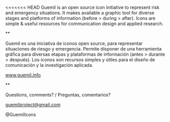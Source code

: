 
<<<<<<< HEAD 
Guemil is an open source icon initiative to represent risk and emergency situations. It makes available a graphic tool for diverse stages and platforms of information (before > during > after). Icons are simple & useful resources for communication design and applied research.

**

Guemil es una iniciativa de iconos open source, para representar situaciones de riesgo y emergencia. Permite disponer de una herramienta gráfica para diversas etapas y plataformas de información (antes > durante > después). Los iconos son recursos simples y útiles para el diseño de comunicación y la investigación aplicada.

www.guemil.info

**

Questions, comments? / Preguntas, comentarios?

guemilproject@gmail.com


@GuemilIcons

